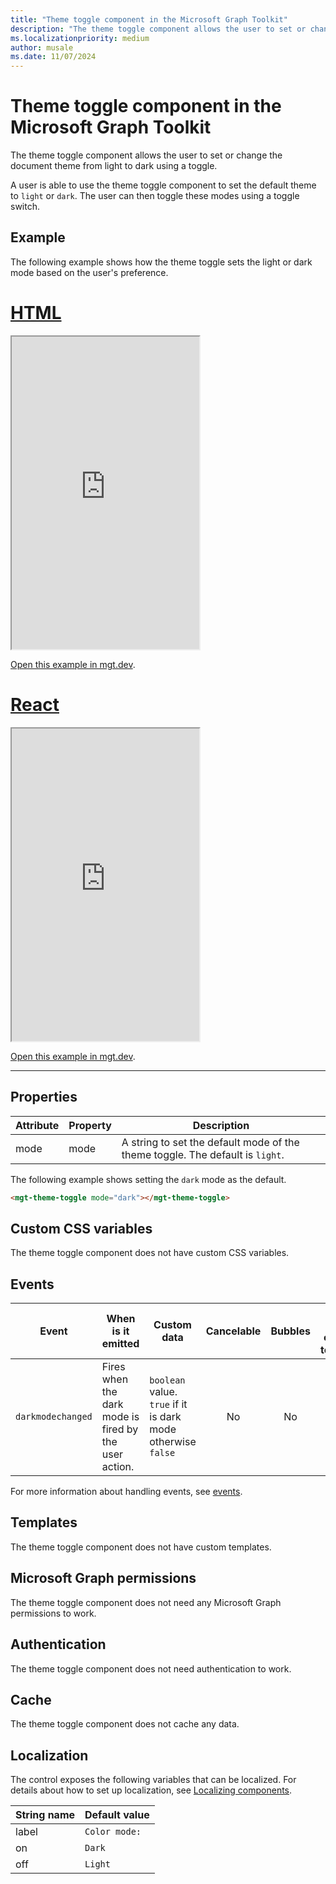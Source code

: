```yaml
---
title: "Theme toggle component in the Microsoft Graph Toolkit"
description: "The theme toggle component allows the user to set or change the document theme from light to dark using a toggle."
ms.localizationpriority: medium
author: musale
ms.date: 11/07/2024
---
```


# Theme toggle component in the Microsoft Graph Toolkit

The theme toggle component allows the user to set or change the document theme from light to dark using a toggle.

A user is able to use the theme toggle component to set the default theme to `light` or `dark`. The user can then toggle these modes using a toggle switch.

## Example

The following example shows how the theme toggle sets the light or dark mode based on the user's preference.

# [HTML](#tab/html)

<iframe src="https://mgt.dev/iframe.html?id=components-mgt-theme-toggle-html--user-preference-driven&source=docs" height="500"></iframe>

[Open this example in mgt.dev](https://mgt.dev/?path=/story/components-mgt-theme-toggle-html--user-preference-driven&source=docs).

# [React](#tab/react)

<iframe src="https://mgt.dev/iframe.html?id=components-mgt-theme-toggle-react--user-preference-driven&source=docs" height="500"></iframe>

[Open this example in mgt.dev](https://mgt.dev/?path=/story/components-mgt-theme-toggle-react--user-preference-driven&source=docs).

---

## Properties

| Attribute | Property | Description                                                                   |
| --------- | -------- | ----------------------------------------------------------------------------- |
| mode      | mode     | A string to set the default mode of the theme toggle. The default is `light`. |

The following example shows setting the `dark` mode as the default.

```html
<mgt-theme-toggle mode="dark"></mgt-theme-toggle>
```

## Custom CSS variables

The theme toggle component does not have custom CSS variables.

## Events

| Event             | When is it emitted                                    | Custom data                                                  | Cancelable | Bubbles | Works with custom template |
| ----------------- | ----------------------------------------------------- | ------------------------------------------------------------ | :--------: | :-----: | :------------------------: |
| `darkmodechanged` | Fires when the dark mode is fired by the user action. | `boolean` value. `true` if it is dark mode otherwise `false` |     No     |   No    |             No             |

For more information about handling events, see [events](../customize-components/events.md).

## Templates

The theme toggle component does not have custom templates.

## Microsoft Graph permissions

The theme toggle component does not need any Microsoft Graph permissions to work.

## Authentication

The theme toggle component does not need authentication to work.

## Cache

The theme toggle component does not cache any data.

## Localization

The control exposes the following variables that can be localized. For details about how to set up localization, see [Localizing components](../customize-components/localization.md).

| String name | Default value  |
| ----------- | -------------- |
| label       | `Color mode: ` |
| on          | `Dark`         |
| off         | `Light`        |
